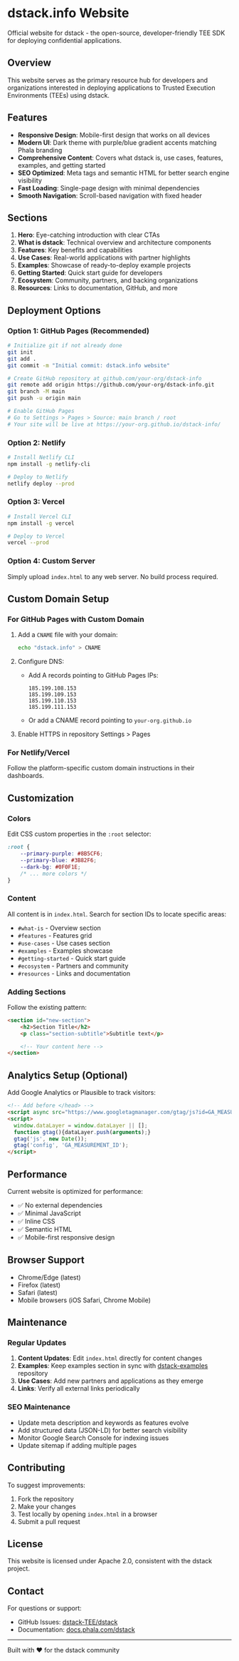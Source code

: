 # dstack.info Website

Official website for dstack - the open-source, developer-friendly TEE SDK for deploying confidential applications.

## Overview

This website serves as the primary resource hub for developers and organizations interested in deploying applications to Trusted Execution Environments (TEEs) using dstack.

## Features

- **Responsive Design**: Mobile-first design that works on all devices
- **Modern UI**: Dark theme with purple/blue gradient accents matching Phala branding
- **Comprehensive Content**: Covers what dstack is, use cases, features, examples, and getting started
- **SEO Optimized**: Meta tags and semantic HTML for better search engine visibility
- **Fast Loading**: Single-page design with minimal dependencies
- **Smooth Navigation**: Scroll-based navigation with fixed header

## Sections

1. **Hero**: Eye-catching introduction with clear CTAs
2. **What is dstack**: Technical overview and architecture components
3. **Features**: Key benefits and capabilities
4. **Use Cases**: Real-world applications with partner highlights
5. **Examples**: Showcase of ready-to-deploy example projects
6. **Getting Started**: Quick start guide for developers
7. **Ecosystem**: Community, partners, and backing organizations
8. **Resources**: Links to documentation, GitHub, and more

## Deployment Options

### Option 1: GitHub Pages (Recommended)

```bash
# Initialize git if not already done
git init
git add .
git commit -m "Initial commit: dstack.info website"

# Create GitHub repository at github.com/your-org/dstack-info
git remote add origin https://github.com/your-org/dstack-info.git
git branch -M main
git push -u origin main

# Enable GitHub Pages
# Go to Settings > Pages > Source: main branch / root
# Your site will be live at https://your-org.github.io/dstack-info/
```

### Option 2: Netlify

```bash
# Install Netlify CLI
npm install -g netlify-cli

# Deploy to Netlify
netlify deploy --prod
```

### Option 3: Vercel

```bash
# Install Vercel CLI
npm install -g vercel

# Deploy to Vercel
vercel --prod
```

### Option 4: Custom Server

Simply upload `index.html` to any web server. No build process required.

## Custom Domain Setup

### For GitHub Pages with Custom Domain

1. Add a `CNAME` file with your domain:
   ```bash
   echo "dstack.info" > CNAME
   ```

2. Configure DNS:
   - Add A records pointing to GitHub Pages IPs:
     ```
     185.199.108.153
     185.199.109.153
     185.199.110.153
     185.199.111.153
     ```
   - Or add a CNAME record pointing to `your-org.github.io`

3. Enable HTTPS in repository Settings > Pages

### For Netlify/Vercel

Follow the platform-specific custom domain instructions in their dashboards.

## Customization

### Colors

Edit CSS custom properties in the `:root` selector:

```css
:root {
    --primary-purple: #8B5CF6;
    --primary-blue: #3B82F6;
    --dark-bg: #0F0F1E;
    /* ... more colors */
}
```

### Content

All content is in `index.html`. Search for section IDs to locate specific areas:
- `#what-is` - Overview section
- `#features` - Features grid
- `#use-cases` - Use cases section
- `#examples` - Examples showcase
- `#getting-started` - Quick start guide
- `#ecosystem` - Partners and community
- `#resources` - Links and documentation

### Adding Sections

Follow the existing pattern:

```html
<section id="new-section">
    <h2>Section Title</h2>
    <p class="section-subtitle">Subtitle text</p>

    <!-- Your content here -->
</section>
```

## Analytics Setup (Optional)

Add Google Analytics or Plausible to track visitors:

```html
<!-- Add before </head> -->
<script async src="https://www.googletagmanager.com/gtag/js?id=GA_MEASUREMENT_ID"></script>
<script>
  window.dataLayer = window.dataLayer || [];
  function gtag(){dataLayer.push(arguments);}
  gtag('js', new Date());
  gtag('config', 'GA_MEASUREMENT_ID');
</script>
```

## Performance

Current website is optimized for performance:
- ✅ No external dependencies
- ✅ Minimal JavaScript
- ✅ Inline CSS
- ✅ Semantic HTML
- ✅ Mobile-first responsive design

## Browser Support

- Chrome/Edge (latest)
- Firefox (latest)
- Safari (latest)
- Mobile browsers (iOS Safari, Chrome Mobile)

## Maintenance

### Regular Updates

1. **Content Updates**: Edit `index.html` directly for content changes
2. **Examples**: Keep examples section in sync with [dstack-examples](https://github.com/Dstack-TEE/dstack-examples) repository
3. **Use Cases**: Add new partners and applications as they emerge
4. **Links**: Verify all external links periodically

### SEO Maintenance

- Update meta description and keywords as features evolve
- Add structured data (JSON-LD) for better search visibility
- Monitor Google Search Console for indexing issues
- Update sitemap if adding multiple pages

## Contributing

To suggest improvements:

1. Fork the repository
2. Make your changes
3. Test locally by opening `index.html` in a browser
4. Submit a pull request

## License

This website is licensed under Apache 2.0, consistent with the dstack project.

## Contact

For questions or support:
- GitHub Issues: [dstack-TEE/dstack](https://github.com/Dstack-TEE/dstack/issues)
- Documentation: [docs.phala.com/dstack](https://docs.phala.com/dstack/overview)

---

Built with ❤️ for the dstack community
